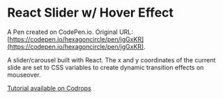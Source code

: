 # React Slider w/ Hover Effect

A Pen created on CodePen.io. Original URL: [https://codepen.io/hexagoncircle/pen/jgGxKR](https://codepen.io/hexagoncircle/pen/jgGxKR).

A slider/carousel built with React. The x and y coordinates of the current slide are set to CSS variables to create dynamic transition effects on mouseover.

<a href="https://tympanus.net/codrops/2019/08/20/react-slider-with-parallax-hover-effects/" target="_blank">Tutorial available on Codrops</a>